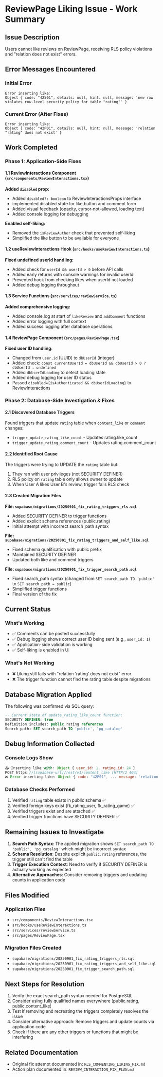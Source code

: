 # ReviewPage Liking Issue - Work Summary

## Issue Description
Users cannot like reviews on ReviewPage, receiving RLS policy violations and "relation does not exist" errors.

## Error Messages Encountered

### Initial Error
```
Error inserting like: 
Object { code: "42501", details: null, hint: null, message: 'new row violates row-level security policy for table "rating"' }
```

### Current Error (After Fixes)
```
Error inserting like: 
Object { code: "42P01", details: null, hint: null, message: 'relation "rating" does not exist' }
```

## Work Completed

### Phase 1: Application-Side Fixes

#### 1.1 ReviewInteractions Component (`src/components/ReviewInteractions.tsx`)
**Added `disabled` prop:**
- Added `disabled?: boolean` to ReviewInteractionsProps interface
- Implemented disabled state for like button and comment form
- Added visual feedback (opacity, cursor-not-allowed, loading text)
- Added console logging for debugging

**Enabled self-liking:**
- Removed the `isReviewAuthor` check that prevented self-liking
- Simplified the like button to be available for everyone

#### 1.2 useReviewInteractions Hook (`src/hooks/useReviewInteractions.ts`)
**Fixed undefined userId handling:**
- Added check for `userId && userId > 0` before API calls
- Added early returns with console warnings for invalid userId
- Prevented hook from checking likes when userId not loaded
- Added debug logging throughout

#### 1.3 Service Functions (`src/services/reviewService.ts`)
**Added comprehensive logging:**
- Added console.log at start of `likeReview` and `addComment` functions
- Added error logging with full context
- Added success logging after database operations

#### 1.4 ReviewPage Component (`src/pages/ReviewPage.tsx`)
**Fixed user ID handling:**
- Changed from `user.id` (UUID) to `dbUserId` (integer)
- Added check: `const currentUserId = dbUserId && dbUserId > 0 ? dbUserId : undefined`
- Added `dbUserIdLoading` to detect loading state
- Added debug logging for user ID status
- Passed `disabled={isAuthenticated && dbUserIdLoading}` to ReviewInteractions

### Phase 2: Database-Side Investigation & Fixes

#### 2.1 Discovered Database Triggers
Found triggers that update `rating` table when `content_like` or `comment` changes:
- `trigger_update_rating_like_count` - Updates rating.like_count
- `trigger_update_rating_comment_count` - Updates rating.comment_count

#### 2.2 Identified Root Cause
The triggers were trying to UPDATE the `rating` table but:
1. They ran with user privileges (not SECURITY DEFINER)
2. RLS policy on `rating` table only allows owner to update
3. When User A likes User B's review, trigger fails RLS check

#### 2.3 Created Migration Files

**File: `supabase/migrations/20250901_fix_rating_triggers_rls.sql`**
- Added SECURITY DEFINER to trigger functions
- Added explicit schema references (public.rating)
- Initial attempt with incorrect search_path syntax

**File: `supabase/migrations/20250901_fix_rating_triggers_and_self_like.sql`**
- Fixed schema qualification with public prefix
- Maintained SECURITY DEFINER
- Updated both like and comment triggers

**File: `supabase/migrations/20250901_fix_trigger_search_path.sql`**
- Fixed search_path syntax (changed from `SET search_path TO 'public'` to `SET search_path = public`)
- Simplified trigger functions
- Final version of the fix

## Current Status

### What's Working
- ✅ Comments can be posted successfully
- ✅ Debug logging shows correct user ID being sent (e.g., `user_id: 1`)
- ✅ Application-side validation is working
- ✅ Self-liking is enabled in UI

### What's Not Working
- ❌ Liking still fails with "relation 'rating' does not exist" error
- ❌ The trigger function cannot find the rating table despite migrations

## Database Migration Applied
The following was confirmed via SQL query:
```sql
-- Current state of update_rating_like_count function:
SECURITY DEFINER: true
Definition includes: public.rating references
Search path: SET search_path TO 'public', 'pg_catalog'
```

## Debug Information Collected

### Console Logs Show
```javascript
📤 Inserting like with: Object { user_id: 1, rating_id: 24 }
POST https://[supabase-url]/rest/v1/content_like [HTTP/2 404]
❌ Error inserting like: Object { code: "42P01", ... message: 'relation "rating" does not exist' }
```

### Database Checks Performed
1. Verified `rating` table exists in public schema ✅
2. Verified foreign keys exist (fk_rating_user, fk_rating_game) ✅
3. Verified triggers exist and are attached ✅
4. Verified trigger functions have SECURITY DEFINER ✅

## Remaining Issues to Investigate

1. **Search Path Syntax**: The applied migration shows `SET search_path TO 'public', 'pg_catalog'` which might be incorrect syntax
2. **Schema Resolution**: Despite explicit `public.rating` references, the trigger still can't find the table
3. **Trigger Execution Context**: Need to verify if SECURITY DEFINER is actually working as expected
4. **Alternative Approaches**: Consider removing triggers and updating counts in application code

## Files Modified

### Application Files
- `src/components/ReviewInteractions.tsx`
- `src/hooks/useReviewInteractions.ts`
- `src/services/reviewService.ts`
- `src/pages/ReviewPage.tsx`

### Migration Files Created
- `supabase/migrations/20250901_fix_rating_triggers_rls.sql`
- `supabase/migrations/20250901_fix_rating_triggers_and_self_like.sql`
- `supabase/migrations/20250901_fix_trigger_search_path.sql`

## Next Steps for Resolution

1. Verify the exact search_path syntax needed for PostgreSQL
2. Consider using fully qualified names everywhere (public.rating, public.content_like)
3. Test if removing and recreating the triggers completely resolves the issue
4. Consider alternative approach: Remove triggers and update counts via application code
5. Check if there are any other triggers or functions that might be interfering

## Related Documentation
- Original fix attempt documented in: `RLS_COMMENTING_LIKING_FIX.md`
- Action plan documented in: `REVIEW_INTERACTION_FIX_PLAN.md`